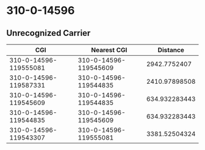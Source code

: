 # 310-0-14596
## Unrecognized Carrier


| CGI | Nearest CGI | Distance |
|-----|-------------|----------|
| 310-0-14596-119555081 | 310-0-14596-119545609 | 2942.7752407 |
| 310-0-14596-119587331 | 310-0-14596-119544835 | 2410.97898508 |
| 310-0-14596-119545609 | 310-0-14596-119544835 | 634.932283443 |
| 310-0-14596-119544835 | 310-0-14596-119545609 | 634.932283443 |
| 310-0-14596-119543307 | 310-0-14596-119555081 | 3381.52504324 |
